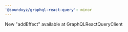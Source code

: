 ```yaml
---
'@soundxyz/graphql-react-query': minor
---
```


New "addEffect" available at GraphQLReactQueryClient
